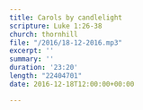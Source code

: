```yaml
---
title: Carols by candlelight
scripture: Luke 1:26-38
church: thornhill
file: "/2016/18-12-2016.mp3"
excerpt: ''
summary: ''
duration: '23:20'
length: "22404701"
date: 2016-12-18T12:00:00+00:00

---
```

